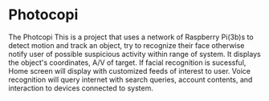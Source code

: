 # Photocopi
 The Photcopi   This is a project that uses a network of Raspberry Pi(3b)s to detect  motion and track an object, try to recognize their face otherwise notify  user of possible suspicious activity within range of system. It displays  the object's coordinates,  A/V of target. If facial recognition is  sucessful, Home screen will display with customized feeds of interest to user. Voice recognition will query internet with search queries, account  contents, and interaction to devices connected to system.
